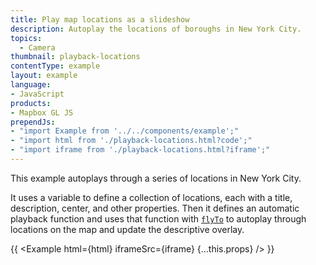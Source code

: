 ```yaml
---
title: Play map locations as a slideshow
description: Autoplay the locations of boroughs in New York City.
topics:
  - Camera
thumbnail: playback-locations
contentType: example
layout: example
language:
- JavaScript
products:
- Mapbox GL JS
prependJs:
- "import Example from '../../components/example';"
- "import html from './playback-locations.html?code';"
- "import iframe from './playback-locations.html?iframe';"
---
```


This example autoplays through a series of locations in New York City.

It uses a variable to define a collection of locations, each with a title, description, center, and other properties. Then it defines an automatic playback function and uses that function with [`flyTo`](/mapbox-gl-js/api/map/#map#flyto) to autoplay through locations on the map and update the descriptive overlay.

{{ <Example html={html} iframeSrc={iframe} {...this.props} /> }}
